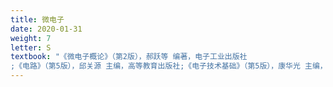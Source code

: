 ```yaml
---
title: 微电子
date: 2020-01-31
weight: 7
letter: S
textbook: "《微电子概论》（第2版），郝跃等 编著，电子工业出版社
;《电路》（第5版），邱关源 主编，高等教育出版社;《电子技术基础》（第5版），康华光 主编，高等教育出版社"
---
```

